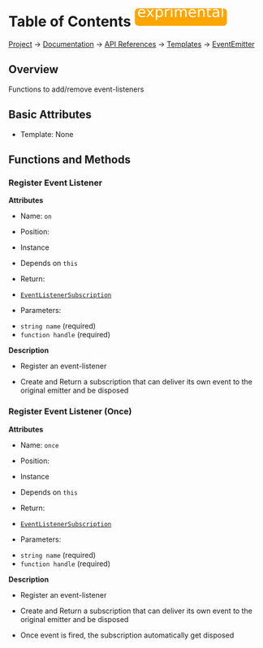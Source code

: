 # Table of Contents ![exprimental]
[Project](https://github.com/ksxatompackages/quick-spawn) → [Documentation](../..) → [API References](..) → [Templates](.) → [EventEmitter](./event-emitter.md)

## Overview

Functions to add/remove event-listeners

## Basic Attributes

 * Template: None

## Functions and Methods

### Register Event Listener

**Attributes**

 * Name: `on`

 * Position:
  - Instance

 * Depends on `this`

 * Return:
  - [`EventListenerSubscription`](./event-listener-subscription.md)

 * Parameters:
  - `string name` (required)
  - `function handle` (required)

**Description**

 * Register an event-listener

 * Create and Return a subscription that can deliver its own event to the original emitter and be disposed

### Register Event Listener (Once)

**Attributes**

 * Name: `once`

 * Position:
  - Instance

 * Depends on `this`

 * Return:
  - [`EventListenerSubscription`](./event-listener-subscription.md)

 * Parameters:
  - `string name` (required)
  - `function handle` (required)

 **Description**

  * Register an event-listener

  * Create and Return a subscription that can deliver its own event to the original emitter and be disposed

  * Once event is fired, the subscription automatically get disposed

  [fixed]: ../../images/badges/fixed.svg
  [stable]: ../../images/badges/stable.svg
  [exprimental]: ../../images/badges/exprimental.svg
  [deprecated]: ../../images/badges/deprecated.svg

